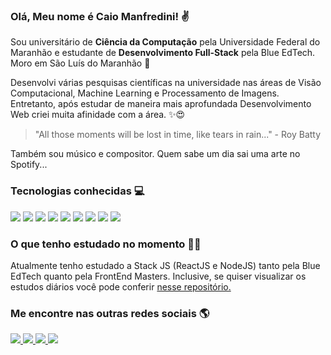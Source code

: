 ### Olá, Meu nome é Caio Manfredini! ✌️

Sou universitário de **Ciência da Computação** pela Universidade Federal do Maranhão e estudante de **Desenvolvimento Full-Stack** pela Blue EdTech. Moro em São Luís do Maranhão 🌴

Desenvolvi várias pesquisas científicas na universidade nas áreas de Visão Computacional, Machine Learning e Processamento de Imagens. Entretanto, após estudar de maneira mais aprofundada Desenvolvimento Web criei muita afinidade com a área. ✨😍

> "All those moments will be lost in time, like tears in rain..." - Roy Batty

Também sou músico e compositor. Quem sabe um dia sai uma arte no Spotify...

### Tecnologias conhecidas 💻
<img src='https://img.shields.io/badge/Python-FFD43B?style=for-the-badge&logo=python&logoColor=darkgreen'> <img src='https://img.shields.io/badge/Flask-000000?style=for-the-badge&logo=flask&logoColor=white'> <img src='https://img.shields.io/badge/HTML5-E34F26?style=for-the-badge&logo=html5&logoColor=white'> <img src='https://img.shields.io/badge/CSS3-1572B6?style=for-the-badge&logo=css3&logoColor=white'> <img src='https://img.shields.io/badge/JavaScript-F7DF1E?style=for-the-badge&logo=javascript&logoColor=black'> <img src='https://img.shields.io/badge/Node.js-339933?style=for-the-badge&logo=nodedotjs&logoColor=white'> <img src='https://img.shields.io/badge/npm-CB3837?style=for-the-badge&logo=npm&logoColor=white'> <img src='https://img.shields.io/badge/Express.js-000000?style=for-the-badge&logo=express&logoColor=white'> <img src='https://img.shields.io/badge/React-20232A?style=for-the-badge&logo=react&logoColor=61DAFB'> 

### O que tenho estudado no momento 👨‍💻

Atualmente tenho estudado a Stack JS (ReactJS e NodeJS) tanto pela Blue EdTech quanto pela FrontEnd Masters.
Inclusive, se quiser visualizar os estudos diários você pode conferir [nesse repositório.](https://github.com/cmanfeed/blue-edtasks-m3)

### Me encontre nas outras redes sociais 🌎

<a href='https://www.linkedin.com/in/caio-manfredini/'>
  <img src='https://img.shields.io/badge/LinkedIn-0077B5?style=for-the-badge&logo=linkedin&logoColor=white'>
</a>

<a href='https://www.instagram.com/cmanfeed/?hl=pt-br'>
  <img src='https://img.shields.io/badge/Instagram-E4405F?style=for-the-badge&logo=instagram&logoColor=white'>
</a>

<a href='https://www.facebook.com/caio.manfredini/'>
  <img src='https://img.shields.io/badge/Facebook-1877F2?style=for-the-badge&logo=facebook&logoColor=white'>
</a>

<a href='https://www.kaggle.com/caiomanfredini/'>
  <img src='https://img.shields.io/badge/Kaggle-20BEFF?style=for-the-badge&logo=Kaggle&logoColor=white'>
</a>
